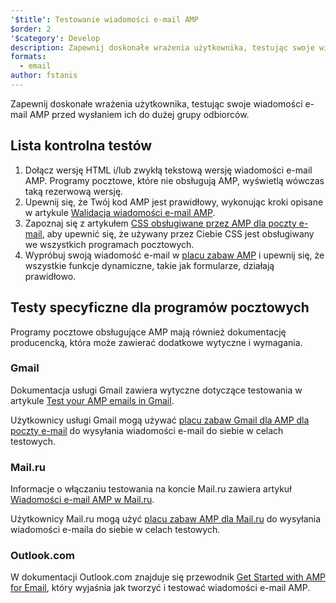```yaml
---
'$title': Testowanie wiadomości e-mail AMP
$order: 2
'$category': Develop
description: Zapewnij doskonałe wrażenia użytkownika, testując swoje wiadomości e-mail AMP przed wysłaniem ich do dużej grupy odbiorców.
formats:
  - email
author: fstanis
---
```


Zapewnij doskonałe wrażenia użytkownika, testując swoje wiadomości e-mail AMP przed wysłaniem ich do dużej grupy odbiorców.

## Lista kontrolna testów

1. Dołącz wersję HTML i/lub zwykłą tekstową wersję wiadomości e-mail AMP. Programy pocztowe, które nie obsługują AMP, wyświetlą wówczas taką rezerwową wersję.
2. Upewnij się, że Twój kod AMP jest prawidłowy, wykonując kroki opisane w artykule [Walidacja wiadomości e-mail AMP](/content/amp-dev/documentation/guides-and-tutorials/learn/validation-workflow/validate_emails.md).
3. Zapoznaj się z artykułem [CSS obsługiwane przez AMP dla poczty e-mail](/content/amp-dev/documentation/guides-and-tutorials/learn/email-spec/amp-email-css.md), aby upewnić się, że używany przez Ciebie CSS jest obsługiwany we wszystkich programach pocztowych.
4. Wypróbuj swoją wiadomość e-mail w [placu zabaw AMP](https://playground.amp.dev/?runtime=amp4email) i upewnij się, że wszystkie funkcje dynamiczne, takie jak formularze, działają prawidłowo.

## Testy specyficzne dla programów pocztowych

Programy pocztowe obsługujące AMP mają również dokumentację producencką, która może zawierać dodatkowe wytyczne i wymagania.

### Gmail

Dokumentacja usługi Gmail zawiera wytyczne dotyczące testowania w artykule [Test your AMP emails in Gmail](https://developers.google.com/gmail/ampemail/testing-dynamic-email).

Użytkownicy usługi Gmail mogą używać [placu zabaw Gmail dla AMP dla poczty e-mail](https://amp.gmail.dev/playground/) do wysyłania wiadomości e-mail do siebie w celach testowych.

### Mail.ru

Informacje o włączaniu testowania na koncie Mail.ru zawiera artykuł [Wiadomości e-mail AMP w Mail.ru](https://postmaster.mail.ru/amp).

Użytkownicy Mail.ru mogą użyć [placu zabaw AMP dla Mail.ru](https://postmaster.mail.ru/amp/playground.html) do wysyłania wiadomości e-maila do siebie w celach testowych.

### Outlook.com

W dokumentacji Outlook.com znajduje się przewodnik [Get Started with AMP for Email](https://docs.microsoft.com/en-us/outlook/amphtml/get-started), który wyjaśnia jak tworzyć i testować wiadomości e-mail AMP.
